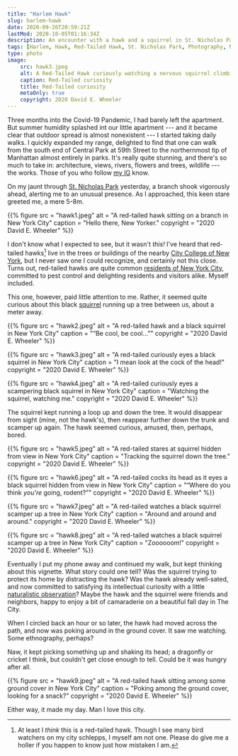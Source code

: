 ```yaml
---
title: "Harlem Hawk"
slug: harlem-hawk
date: 2020-09-26T20:59:21Z
lastMod: 2020-10-05T01:16:34Z
description: An encounter with a hawk and a squirrel in St. Nicholas Park, Harlem.
tags: [Harlem, Hawk, Red-Tailed Hawk, St. Nicholas Park, Photography, Nervous Squirrel]
type: photo
image:
    src: hawk3.jpeg
    alt: A Red-Tailed Hawk curiously watching a nervous squirrel climbing a tree
    caption: Red-Tailed curiosity
    title: Red-Tailed curiosity
    metaOnly: true
    copyright: 2020 David E. Wheeler
---
```


Three months into the Covid-19 Pandemic, I had barely left the apartment. But
summer humidity splashed int our little apartment --- and it became clear that
outdoor spread is almost nonexistent --- I started taking daily walks. I quickly
expanded my range, delighted to find that one can walk from the south end of
Central Park at 59th Street to the northern­most tip of Manhattan almost
entirely in parks. It's really quite stunning, and there's so much to take in:
architecture, views, rivers, flowers and trees, wildlife --- the works. Those of
you who follow [my IG] know.

On my jaunt through [St. Nicholas Park] yesterday, a branch shook vigorously
ahead, alerting me to an unusual presence. As I approached, this keen stare
greeted me, a mere 5-8m.

{{% figure
    src       = "hawk1.jpeg"
    alt       = "A red-tailed hawk sitting on a branch in New York City"
    caption   = "Hello there, New Yorker."
    copyright = "2020 David E. Wheeler"
%}}

I don't know what I expected to see, but it wasn't *this!* I've heard that
red-tailed hawks[^maybe-red-tailed] live in the trees or buildings of the nearby
[City College of New York], but I never saw one I could recognize, and certainly
not this close. Turns out, red-tailed hawks are quite common [residents of New
York City], committed to pest control and delighting residents and visitors
alike. Myself included.

This one, however, paid little attention to me. Rather, it seemed quite curious
about this black [squirrel] running up a tree between us, about a meter away.

{{% figure
    src       = "hawk2.jpeg"
    alt       = "A red-tailed hawk and a black squirrel in New York City"
    caption   = "“Be cool, be cool…”"
    copyright = "2020 David E. Wheeler"
%}}

{{% figure
    src       = "hawk3.jpeg"
    alt       = "A red-tailed curiously eyes a black squirrel in New York City"
    caption   = "I mean look at the cock of the head!"
    copyright = "2020 David E. Wheeler"
%}}

{{% figure
    src       = "hawk4.jpeg"
    alt       = "A red-tailed curiously eyes a scampering black squirrel in New York City"
    caption   = "Watching the squirrel, watching me."
    copyright = "2020 David E. Wheeler"
%}}

The squirrel kept running a loop up and down the tree. It would disappear from sight
(mine, not the hawk's), then reappear further down the trunk and scamper up again.
The hawk seemed curious, amused, then, perhaps, bored.

{{% figure
    src       = "hawk5.jpeg"
    alt       = "A red-tailed stares at squirrel hidden from view in New York City"
    caption   = "Tracking the squirrel down the tree."
    copyright = "2020 David E. Wheeler"
%}}

{{% figure
    src       = "hawk6.jpeg"
    alt       = "A red-tailed cocks its head as it eyes a black squirrel hidden from view in New York City"
    caption   = "“Where do you think *you're* going, rodent?”"
    copyright = "2020 David E. Wheeler"
%}}

{{% figure
    src       = "hawk7.jpeg"
    alt       = "A red-tailed watches a black squirrel scamper up a tree in New York City"
    caption   = "Around and around and around."
    copyright = "2020 David E. Wheeler"
%}}

{{% figure
    src       = "hawk8.jpeg"
    alt       = "A red-tailed watches a black squirrel scamper up a tree in New York City"
    caption   = "Zoooooom!"
    copyright = "2020 David E. Wheeler"
%}}

Eventually I put my phone away and continued my walk, but kept thinking about
this vignette. What story could one tell? Was the squirrel trying to protect its
home by distracting the hawk? Was the hawk already well-sated, and now committed
to satisfying its intellectual curiosity with a little [naturalistic
observation]? Maybe the hawk and the squirrel were friends and neighbors,
happy to enjoy a bit of camaraderie on a beautiful fall day in The City.

When I circled back an hour or so later, the hawk had moved across the path, and
now was poking around in the ground cover. It saw me watching. Some
ethno­graphy, perhaps?

Naw, it kept picking something up and shaking its head; a dragonfly or cricket I
think, but couldn't get close enough to tell. Could be it was hungry after all.

{{% figure
    src       = "hawk9.jpeg"
    alt       = "A red-tailed hawk sitting among some ground cover in New York City"
    caption   = "Poking among the ground cover, looking for a snack?"
    copyright = "2020 David E. Wheeler"
%}}

Either way, it made my day. Man I love this city.

  [^maybe-red-tailed]: At least I *think* this is a red-tailed hawk. Though I
  see many bird watchers on my city schlepps, I myself am not one. Please do
  give me a holler if you happen to know just how mistaken I am.

  [my IG]: https://www.instagram.com/theory/
  [St. Nicholas Park]: https://www.nycgovparks.org/parks/st-nicholas-park
  [City College of New York]: https://www.ccny.cuny.edu
  [residents of New York City]:
    https://www1.nyc.gov/site/wildlifenyc/animals/red-tailed-hawks.page
  [squirrel]: https://www.nycgovparks.org/programs/rangers/wildlife-management/squirrels
  [naturalistic observation]: https://explorable.com/naturalistic-observation
